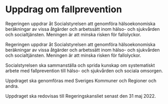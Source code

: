# Uppdrag om fallprevention

Regeringen uppdrar åt Socialstyrelsen att genomföra hälsoekonomiska beräkningar av vissa åtgärder och arbetssätt inom hälso- och sjukvården och socialtjänsten. Meningen är att minska risken för fallolyckor.

Regeringen uppdrar åt Socialstyrelsen att genomföra hälsoekonomiska beräkningar av vissa åtgärder och arbetssätt inom hälso- och sjukvården och socialtjänsten. Meningen är att minska risken för fallolyckor.

Socialstyrelsen ska sammanställa och sprida kunskap om systematiskt arbete med fallprevention till hälso- och sjukvården och sociala omsorgen.

Uppdraget ska genomföras med Sveriges Kommuner och Regioner och andra.

Uppdraget ska redovisas till Regeringskansliet senast den 31 maj 2022.
